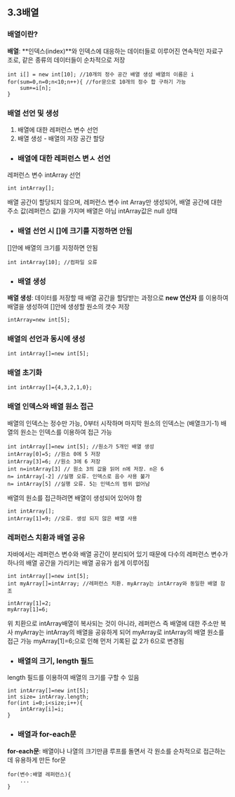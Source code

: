 ## 3.3배열

### 배열이란?

**배열**: **인덱스(index)**와 인덱스에 대응하는 데이터들로 이루어진 연속적인 자료구조로, 같은 종류의 데이터들이 순차적으로 저장

    int i[] = new int[10]; //10개의 정수 공간 배열 생성 배열의 이름은 i
    for(sum=0,n=0;n<10;n++){ //for문으로 10개의 정수 합 구하기 가능
        sum+=i[n];
    }

### 배열 선언 및 생성

1. 배열에 대한 레퍼런스 변수 선언
2. 배열 생성 - 배열의 저장 공간 할당

+ ### 배열에 대한 레퍼런스 변ㅅ 선언

레퍼런스 변수 intArray 선언

    int intArray[];

배열 공간이 할당되지 않으며, 레퍼런스 변수 int Array만 생성되어, 배열 공간에 대한 주소 값(레퍼런스 값)을 가지며 배열은 아님
intArray값은 null 상태

+ ### 배열 선언 시 []에 크기를 지정하면 안됨

[]안에 배열의 크기를 지정하면 안됨

    int intArray[10]; //컴파일 오류

+ ### 배열 생성

**배열 생성**: 데이터를 저장할 때 배열 공간을 할당받는 과정으로 **new 연산자** 를 이용하여 배열을 생성하여 []안에 생셩할 원소의 갯수 저장

    intArray=new int[5];

### 배열의 선언과 동시에 생성

    int intArray[]=new int[5];

### 배열 초기화

    int intArray[]={4,3,2,1,0};

### 배열 인덱스와 배열 원소 접근

배열의 인덱스는 정수만 가능, 0부터 시작하며 마지막 원소의 인덱스는 (배열크기-1)
배열의 원소는 인덱스를 이용하여 접근 가능

    int intArray[]=new int[5]; //원소가 5개인 배열 생성
    intArray[0]=5; //원소 0에 5 저장
    intArray[3]=6; //원소 3에 6 저장
    int n=intArray[3] // 원소 3의 값을 읽어 n에 저장. n은 6
    n= intArray[-2] //실행 오류. 인덱스로 음수 사용 불가
    n= intArray[5] //실행 오류. 5는 인덱스의 범위 없어남

배열의 원소를 접근하려면 배열이 생성되어 있어야 함

    int intArray[];
    intArray[1]=9; //오류. 생성 되지 않은 배열 사용

### 레퍼런스 치환과 배열 공유

자바에서는 레퍼런스 변수와 배열 공간이 분리되어 있기 때문에 다수의 레퍼런스 변수가 하나의 배열 공간을 가리키는 배열 공유가 쉽게 이루어짐

    int intArray[]=new int[5];
    int myArray[]=intArray; //레퍼런스 치환. myArray는 intArray와 동일한 배열 참조
    
    intArray[1]=2;
    myArray[1]=6;

위 치환으로 intArray배열이 복사되는 것이 아니라, 레퍼런스 즉 배열에 대한 주소만 복사
myArray는 intArray의 배열을 공유하게 되어 myArray로 intArray의 배열 원소를 접근 가능
myArray[1]=6;으로 인해 먼저 기록된 값 2가 6으로 변경됨

+ ### 배열의 크기, length 필드

length 필드를 이용하여 배열의 크기를 구할 수 있음

    int intArray[]=new int[5];
    int size= intArray.length;
    for(int i=0;i<size;i++){
        intArray[i]=i;
    }

+ ### 배열과 for-each문

**for-each문**: 배열이나 나열의 크기만큼 루프를 돌면서 각 원소를 순차적으로 접근하는데 유용하게 만든 for문

    for(변수:배열 레퍼런스){
        ...
    }